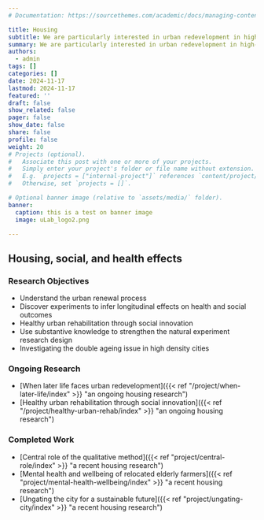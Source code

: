 ```yaml
---
# Documentation: https://sourcethemes.com/academic/docs/managing-content/

title: Housing
subtitle: We are particularly interested in urban redevelopment in high-density cities and use the changes in housing and neighbourhoods as complex interventions to investigate the longitudinal effects on the mental health and wellbeing of the residents.
summary: We are particularly interested in urban redevelopment in high-density cities and use the changes in housing and neighbourhoods as complex interventions to investigate the longitudinal effects on the mental health and wellbeing of the residents.
authors: 
  - admin
tags: []
categories: []
date: 2024-11-17
lastmod: 2024-11-17
featured: ''
draft: false
show_related: false
pager: false
show_date: false
share: false
profile: false
weight: 20
# Projects (optional).
#   Associate this post with one or more of your projects.
#   Simply enter your project's folder or file name without extension.
#   E.g. `projects = ["internal-project"]` references `content/project/deep-learning/index.md`.
#   Otherwise, set `projects = []`.

# Optional banner image (relative to `assets/media/` folder).
banner:
  caption: this is a test on banner image
  image: uLab_logo2.png

---
```


## Housing, social, and health effects

### Research Objectives

- Understand the urban renewal process 
- Discover experiments to infer longitudinal effects on health and social outcomes
- Healthy urban rehabilitation through social innovation
- Use substantive knowledge to strengthen the natural experiment research design
- Investigating the double ageing issue in high density cities

[//]: # ([![The template is mobile first with a responsive design to ensure that your site looks stunning on every device.]&#40;https://raw.githubusercontent.com/wowchemy/wowchemy-hugo-modules/main/starters/academic/preview.png&#41;]&#40;https://hugoblox.com&#41;)

### Ongoing Research
- [When later life faces urban redevelopment]({{< ref "/project/when-later-life/index" >}} "an ongoing housing research")
- [Healthy urban rehabilitation through social innovation]({{< ref "/project/healthy-urban-rehab/index" >}} "an ongoing housing research")

### Completed Work
- [Central role of the qualitative method]({{< ref "project/central-role/index" >}} "a recent housing research")
- [Mental health and wellbeing of relocated elderly farmers]({{< ref "project/mental-health-wellbeing/index" >}} "a recent housing research")
- [Ungating the city for a sustainable future]({{< ref "project/ungating-city/index" >}} "a recent housing research")